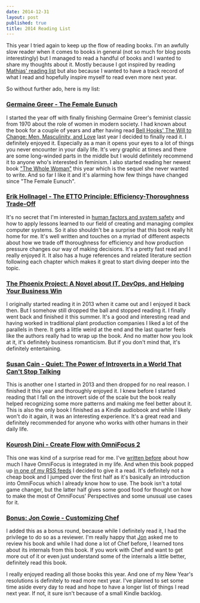 ```yaml
---
date: 2014-12-31
layout: post
published: true
title: 2014 Reading List
---
```


This year I tried again to keep up the flow of reading books. I'm an awfully
slow reader when it comes to books in general (not so much for blog posts
interestingly) but I managed to read a handful of books and I wanted to share
my thoughts about it. Mostly because I got inspired by reading [Mathias'
reading list][mathias] but also because I wanted to have a track record of
what I read and hopefully inspire myself to read even more next year.

So without further ado, here is my list:

### [Germaine Greer - The Female Eunuch][female_eunuch]
I started the year off with finally finishing Germaine Greer's feminist
classic from 1970 about the role of women in modern society. I had known about
the book for a couple of years and after having read [Bell Hooks' The Will to
Change: Men, Masculinity, and Love][hooks] last year I decided to finally read
it. I definitely enjoyed it. Especially as a man it opens your eyes to a lot
of things you never encounter in your daily life. It's very graphic at times
and there are some long-winded parts in the middle but I would definitely
recommend it to anyone who's interested in feminism. I also started reading
her newest book ["The Whole Woman"][whole_woman] this year which is the sequel
she never wanted to write. And so far I like it and it's alarming how few
things have changed since "The Female Eunuch".

### [Erik Hollnagel - The ETTO Principle: Efficiency-Thoroughness Trade-Off][etto]
It's no secret that I'm interested in [human factors and system
safety][human_error] and how to apply lessons learned to our field of creating
and managing complex computer systems. So it also shouldn't be a surprise that
this book really hit home for me. It's well written and touches on a myriad of
different aspects about how we trade off thoroughness for efficiency and how
production pressure changes our way of making decisions. It's a pretty fast
read and I really enjoyed it. It also has a huge references and related
literature section following each chapter which makes it great to start diving
deeper into the topic.

### [The Phoenix Project: A Novel about IT, DevOps, and Helping Your Business Win][phoenix]
I originally started reading it in 2013 when it came out and I enjoyed it back
then. But I somehow still dropped the ball and stopped reading it. I finally
went back and finished it this summer. It's a good and interesting read and
having worked in traditional plant production companies I liked a lot of the
parallels in there. It gets a little weird at the end and the last quarter
feels like the authors really had to wrap up the book. And no matter how you
look at it, it's definitely business romanticism. But if you don't mind that,
it's definitely entertaining.

### [Susan Cain - Quiet: The Power of Introverts in a World That Can't Stop Talking][quiet]
This is another one I started in 2013 and then dropped for no real reason. I
finished it this year and thoroughly enjoyed it. I knew before I started
reading that I fall on the introvert side of the scale but the book really
helped recognizing some more patterns and making me feel better about it. This
is also the only book I finished as a Kindle audiobook and while I likely
won't do it again, it was an interesting experience. It's a great read and
definitely recommended for anyone who works with other humans in their daily
life.

### [Kourosh Dini - Create Flow with OmniFocus 2][of_flow]
This one was kind of a surprise read for me. I've [written before][of_post]
about how much I have OmniFocus is integrated in my life. And when this book
popped up [in one of my RSS feeds][simplicitybliss] I decided to give it a
read. It's definitely not a cheap book and I jumped over the first half as
it's basically an introduction into OmniFocus which I already know how to use.
The book isn't a total game changer, but the latter half gives some good food
for thought on how to make the most of OmniFocus' Perspectives and some
unusual use cases for it.

### [Bonus: Jon Cowie - Customizing Chef][chef]
I added this as a bonus round, because while I definitely read it, I had the
privilege to do so as a reviewer. I'm really happy that [Jon][jcowie] asked me
to review his book and while I had done a lot of Chef before, I learned tons
about its internals from this book. If you work with Chef and want to get more
out of it or even just understand some of the internals a little better,
definitely read this book.


I really enjoyed reading all those books this year. And one of my New Year's
resolutions is definitely to read more next year. I've planned to set some
time aside every day to read and hope to have a longer list of things I read
next year. If not, it sure isn't because of a small Kindle backlog.



[mathias]: http://www.paperplanes.de/2014/12/30/reading-list-2014.html
[female_eunuch]: http://www.amazon.com/Female-Eunuch-Germaine-Greer/dp/006157953X
[whole_woman]: http://www.amazon.com/Whole-Woman-Germaine-Greer/dp/0385720033
[etto]: http://www.amazon.com/ETTO-Principle-Efficiency-Thoroughness-Trade-Off/dp/0754676781/
[phoenix]: http://www.amazon.com/Phoenix-Project-DevOps-Helping-Business/dp/0988262509
[of_flow]: http://www.usingomnifocus.com
[hooks]: http://www.amazon.com/Will-Change-Men-Masculinity-Love/dp/0743456084
[quiet]: http://www.amazon.com/Quiet-Power-Introverts-World-Talking/dp/0307352153
[chef]: http://www.amazon.com/Customizing-Chef-Jon-Cowie/dp/149194935X
[human_error]: http://www.unwiredcouch.com/2014/08/04/human-error-getting-off-the-hook.html
[jcowie]: https://twitter.com/jonlives
[simplicitybliss]: http://simplicitybliss.com
[of_post]: http://www.unwiredcouch.com/2014/05/13/omnifocus.html



